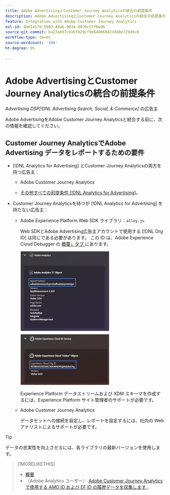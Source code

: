 ```yaml
---
title: Adobe AdvertisingとCustomer Journey Analyticsの統合の前提条件
description: Adobe AdvertisingとCustomer Journey Analyticsの統合の前提条件
feature: Integration with Adobe Customer Journey Analytics
exl-id: 4bd14178-5003-4da6-9034-d070c57f0e9b
source-git-commit: ba23ab97c916f829cf9d640669423dd8e72949c0
workflow-type: tm+mt
source-wordcount: '194'
ht-degree: 0%

---
```


# Adobe AdvertisingとCustomer Journey Analyticsの統合の前提条件

*Advertising DSP[!DNL Advertising Search, Social, & Commerce]* の広告主

Adobe AdvertisingをAdobe Customer Journey Analyticsと統合する前に、次の情報を確認してください。

## Customer Journey AnalyticsでAdobe Advertising データをレポートするための要件

* [!DNL Analytics for Advertising] とCustomer Journey Analyticsの両方を持つ広告主：

   * Adobe Customer Journey Analytics<!-- any specific version? -->

   * [ その他すべての前提条件  [!DNL Analytics for Advertising]](/help/integrations/analytics/prerequisites.md)。

* Customer Journey Analyticsを持つが [!DNL Analytics for Advertising] を持たない広告主：

   * Adobe Experience Platform Web SDK ライブラリ：`alloy.js`

     Web SDKとAdobe Advertising広告主アカウントで使用する [!DNL Org ID] は同じである必要があります。 この ID は、Adobe Experience Cloud Debugger の [ 概要」タブ ](https://experienceleague.adobe.com/docs/debugger/using-v2/summary.html) にあります。

     ![Experience Cloud Debugger の概要画面 ](/help/integrations/assets/a4adc-debugger-summary.png)

     Experience Platform データストリームおよび XDM スキーマを作成するには、Experience Platform サイト管理者のサポートが必要です。

   * Adobe Customer Journey Analytics<!-- any specific version? -->

     データセットへの接続を設定し、レポートを設定するには、社内の Web アナリストによるサポートが必要です。

>[!TIP]
>
>データの忠実性を向上させるには、各ライブラリの最新バージョンを使用します。

>[!MORELIKETHIS]
>
>* [ 概要 ](overview.md)
>* （Adobe Analytics ユーザー） [Adobe Customer Journey Analyticsで使用する AMO ID および EF ID の履歴データを収集します ](/help/integrations/analytics/rvars-to-evars.md)。
